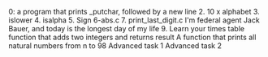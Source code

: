 0: a program that prints _putchar, followed by a new line
2. 10 x alphabet
3. islower
4. isalpha
5. Sign
6-abs.c
7. print_last_digit.c
I'm federal agent Jack Bauer, and today is the longest day of my life
9. Learn your times table
function that adds two integers and returns result
A function that prints all natural numbers from n to 98
Advanced task 1
Advanced task 2
